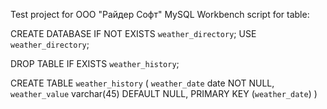 Test project for ООО "Райдер Софт"
MySQL Workbench script for table:

CREATE DATABASE  IF NOT EXISTS `weather_directory`;
USE `weather_directory`;

DROP TABLE IF EXISTS `weather_history`;

CREATE TABLE `weather_history` (
  `weather_date` date NOT NULL,
  `weather_value` varchar(45) DEFAULT NULL,
  PRIMARY KEY (`weather_date`)
) 

